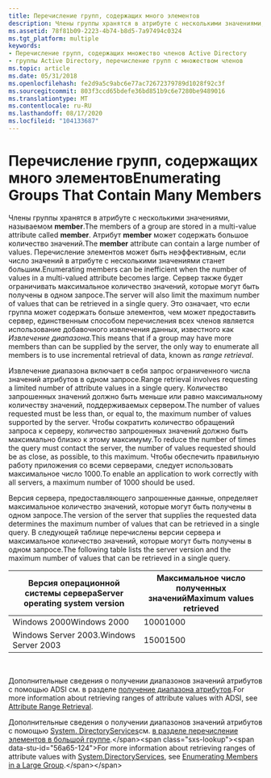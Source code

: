 ```yaml
---
title: Перечисление групп, содержащих много элементов
description: Члены группы хранятся в атрибуте с несколькими значениями, называемом Member.
ms.assetid: 78f81b09-2223-4b74-b8d5-7a97494c0324
ms.tgt_platform: multiple
keywords:
- Перечисление групп, содержащих множество членов Active Directory
- группы Active Directory, перечисление групп с множеством членов
ms.topic: article
ms.date: 05/31/2018
ms.openlocfilehash: fe2d9a5c9abc6e77ac72672379789d1028f92c3f
ms.sourcegitcommit: 803f3ccd65bdefe36bd851b9c6e7280be9489016
ms.translationtype: MT
ms.contentlocale: ru-RU
ms.lasthandoff: 08/17/2020
ms.locfileid: "104133687"
---
```

# <a name="enumerating-groups-that-contain-many-members"></a><span data-ttu-id="56a65-105">Перечисление групп, содержащих много элементов</span><span class="sxs-lookup"><span data-stu-id="56a65-105">Enumerating Groups That Contain Many Members</span></span>

<span data-ttu-id="56a65-106">Члены группы хранятся в атрибуте с несколькими значениями, называемом **member**.</span><span class="sxs-lookup"><span data-stu-id="56a65-106">The members of a group are stored in a multi-value attribute called **member**.</span></span> <span data-ttu-id="56a65-107">Атрибут **member** может содержать большое количество значений.</span><span class="sxs-lookup"><span data-stu-id="56a65-107">The **member** attribute can contain a large number of values.</span></span> <span data-ttu-id="56a65-108">Перечисление элементов может быть неэффективным, если число значений в атрибуте с несколькими значениями станет большим.</span><span class="sxs-lookup"><span data-stu-id="56a65-108">Enumerating members can be inefficient when the number of values in a multi-valued attribute becomes large.</span></span> <span data-ttu-id="56a65-109">Сервер также будет ограничивать максимальное количество значений, которые могут быть получены в одном запросе.</span><span class="sxs-lookup"><span data-stu-id="56a65-109">The server will also limit the maximum number of values that can be retrieved in a single query.</span></span> <span data-ttu-id="56a65-110">Это означает, что если группа может содержать больше элементов, чем может предоставить сервер, единственным способом перечисления всех членов является использование добавочного извлечения данных, известного как *Извлечение диапазона*.</span><span class="sxs-lookup"><span data-stu-id="56a65-110">This means that if a group may have more members than can be supplied by the server, the only way to enumerate all members is to use incremental retrieval of data, known as *range retrieval*.</span></span>

<span data-ttu-id="56a65-111">Извлечение диапазона включает в себя запрос ограниченного числа значений атрибутов в одном запросе.</span><span class="sxs-lookup"><span data-stu-id="56a65-111">Range retrieval involves requesting a limited number of attribute values in a single query.</span></span> <span data-ttu-id="56a65-112">Количество запрошенных значений должно быть меньше или равно максимальному количеству значений, поддерживаемых сервером.</span><span class="sxs-lookup"><span data-stu-id="56a65-112">The number of values requested must be less than, or equal to, the maximum number of values supported by the server.</span></span> <span data-ttu-id="56a65-113">Чтобы сократить количество обращений запроса к серверу, количество запрошенных значений должно быть максимально близко к этому максимуму.</span><span class="sxs-lookup"><span data-stu-id="56a65-113">To reduce the number of times the query must contact the server, the number of values requested should be as close, as possible, to this maximum.</span></span> <span data-ttu-id="56a65-114">Чтобы обеспечить правильную работу приложения со всеми серверами, следует использовать максимальное число 1000.</span><span class="sxs-lookup"><span data-stu-id="56a65-114">To enable an application to work correctly with all servers, a maximum number of 1000 should be used.</span></span>

<span data-ttu-id="56a65-115">Версия сервера, предоставляющего запрошенные данные, определяет максимальное количество значений, которые могут быть получены в одном запросе.</span><span class="sxs-lookup"><span data-stu-id="56a65-115">The version of the server that supplies the requested data determines the maximum number of values that can be retrieved in a single query.</span></span> <span data-ttu-id="56a65-116">В следующей таблице перечислены версии сервера и максимальное количество значений, которые могут быть получены в одном запросе.</span><span class="sxs-lookup"><span data-stu-id="56a65-116">The following table lists the server version and the maximum number of values that can be retrieved in a single query.</span></span>



| <span data-ttu-id="56a65-117">Версия операционной системы сервера</span><span class="sxs-lookup"><span data-stu-id="56a65-117">Server operating system version</span></span> | <span data-ttu-id="56a65-118">Максимальное число полученных значений</span><span class="sxs-lookup"><span data-stu-id="56a65-118">Maximum values retrieved</span></span> |
|---------------------------------|--------------------------|
| <span data-ttu-id="56a65-119">Windows 2000</span><span class="sxs-lookup"><span data-stu-id="56a65-119">Windows 2000</span></span>                    | <span data-ttu-id="56a65-120">1000</span><span class="sxs-lookup"><span data-stu-id="56a65-120">1000</span></span>                     |
| <span data-ttu-id="56a65-121">Windows Server 2003.</span><span class="sxs-lookup"><span data-stu-id="56a65-121">Windows Server 2003</span></span>             | <span data-ttu-id="56a65-122">1500</span><span class="sxs-lookup"><span data-stu-id="56a65-122">1500</span></span>                     |



 

<span data-ttu-id="56a65-123">Дополнительные сведения о получении диапазонов значений атрибутов с помощью ADSI см. в разделе [получение диапазона атрибутов](/windows/desktop/ADSI/attribute-range-retrieval).</span><span class="sxs-lookup"><span data-stu-id="56a65-123">For more information about retrieving ranges of attribute values with ADSI, see [Attribute Range Retrieval](/windows/desktop/ADSI/attribute-range-retrieval).</span></span>

<span data-ttu-id="56a65-124">Дополнительные сведения о получении диапазонов значений атрибутов с помощью [System. DirectoryServices](/dotnet/api/system.directoryservices)см. [в разделе перечисление элементов в большой группе](https://msdn.microsoft.com/library/ms180907(v=VS.80).aspx).</span><span class="sxs-lookup"><span data-stu-id="56a65-124">For more information about retrieving ranges of attribute values with [System.DirectoryServices](/dotnet/api/system.directoryservices), see [Enumerating Members in a Large Group](https://msdn.microsoft.com/library/ms180907(v=VS.80).aspx).</span></span>

 

 